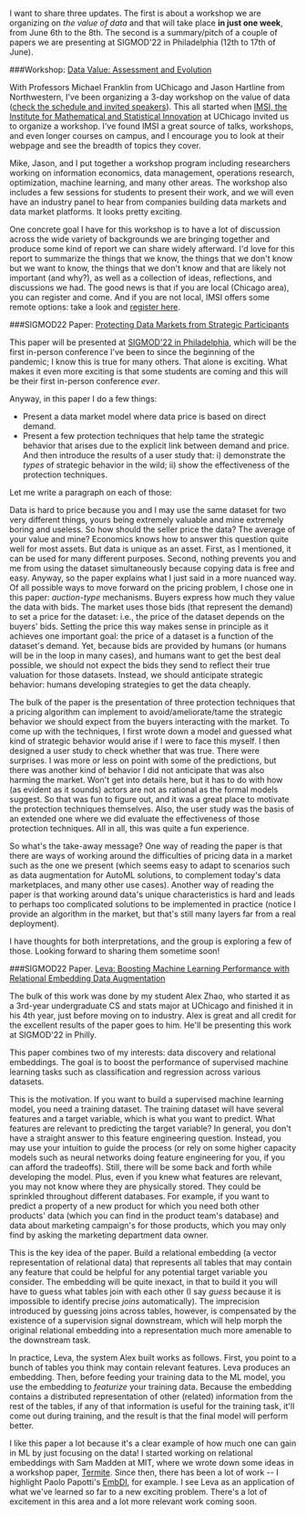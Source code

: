 I want to share three updates. The first is about a workshop we are organizing on *the value of data* and that will take place **in just one week**, from June 6th to the 8th. The second is a summary/pitch of a couple of papers we are presenting at SIGMOD'22 in Philadelphia (12th to 17th of June).

###Workshop: [Data Value: Assessment and Evolution](https://www.imsi.institute/activities/data-value-assessment-and-evolution/)

With Professors Michael Franklin from UChicago and Jason Hartline from Northwestern, I've been organizing a 3-day workshop on the value of data ([check the schedule and invited speakers](https://www.imsi.institute/activities/data-value-assessment-and-evolution/)). This all started when [IMSI, the Institute for Mathematical and Statistical Innovation](https://www.imsi.institute/) at UChicago invited us to organize a workshop. I've found IMSI a great source of talks, workshops, and even longer courses on campus, and I encourage you to look at their webpage and see the breadth of topics they cover. 

Mike, Jason, and I put together a workshop program including researchers working on information economics, data management, operations research, optimization, machine learning, and many other areas. The workshop also includes a few sessions for students to present their work, and we will even have an industry panel to hear from companies building data markets and data market platforms. It looks pretty exciting.

One concrete goal I have for this workshop is to have a lot of discussion across the wide variety of backgrounds we are bringing together and produce some kind of report we can share widely afterward. I'd love for this report to summarize the things that we know, the things that we don't know but we want to know, the things that we don't know and that are likely not important (and why?), as well as a collection of ideas, reflections, and discussions we had. The good news is that if you are local (Chicago area), you can register and come. And if you are not local, IMSI offers some remote options: take a look and [register here](https://www.imsi.institute/activities/data-value-assessment-and-evolution/).

###SIGMOD22 Paper: [Protecting Data Markets from Strategic Participants](https://raulcastrofernandez.com/papers/protecting-data-markets-sigmod22.pdf)

This paper will be presented at [SIGMOD'22 in Philadelphia](https://2022.sigmod.org/index.shtml), which will be the first in-person conference I've been to since the beginning of the pandemic; I know this is true for many others. That alone is exciting. What makes it even more exciting is that some students are coming and this will be their first in-person conference *ever*.

Anyway, in this paper I do a few things:

- Present a data market model where data price is based on direct demand.
- Present a few protection techniques that help tame the strategic behavior that arises due to the explicit link between demand and price. And then introduce the results of a user study that: i) demonstrate the *types* of strategic behavior in the wild; ii) show the effectiveness of the protection techniques.

Let me write a paragraph on each of those:

Data is hard to price because you and I may use the same dataset for two very different things, yours being extremely valuable and mine extremely boring and useless. So how should the seller price the data? The average of your value and mine? Economics knows how to answer this question quite well for most assets. But data is unique as an asset. First, as I mentioned, it can be used for many different purposes. Second, nothing prevents you and me from using the dataset simultaneously because copying data is free and easy. Anyway, so the paper explains what I just said in a more nuanced way. Of all possible ways to move forward on the pricing problem, I chose one in this paper: *auction-type* mechanisms. Buyers express how much they value the data with bids. The market uses those bids (that represent the demand) to set a price for the dataset: i.e., the price of the dataset depends on the buyers' bids. Setting the price this way makes sense in principle as it achieves one important goal: the price of a dataset is a function of the dataset's demand. Yet, because bids are provided by humans (or humans will be in the loop in many cases), and humans want to get the best deal possible, we should not expect the bids they send to reflect their true valuation for those datasets. Instead, we should anticipate strategic behavior: humans developing strategies to get the data cheaply.

The bulk of the paper is the presentation of three protection techniques that a pricing algorithm can implement to avoid/ameliorate/tame the strategic behavior we should expect from the buyers interacting with the market. To come up with the techniques, I first wrote down a model and guessed what kind of strategic behavior would arise if I were to face this myself. I then designed a user study to check whether that was true. There were surprises. I was more or less on point with some of the predictions, but there was another kind of behavior I did not anticipate that was also harming the market. Won't get into details here, but it has to do with how (as evident as it sounds) actors are not as rational as the formal models suggest. So that was fun to figure out, and it was a great place to motivate the protection techniques themselves. Also, the user study was the basis of an extended one where we did evaluate the effectiveness of those protection techniques. All in all, this was quite a fun experience.

So what's the take-away message? One way of reading the paper is that there are ways of working around the difficulties of pricing data in a market such as the one we present (which seems easy to adapt to scenarios such as data augmentation for AutoML solutions, to complement today's data marketplaces, and many other use cases). Another way of reading the paper is that working around data's unique characteristics is hard and leads to perhaps too complicated solutions to be implemented in practice (notice I provide an algorithm in the market, but that's still many layers far from a real deployment).

I have thoughts for both interpretations, and the group is exploring a few of those. Looking forward to sharing them sometime soon! 

###SIGMOD22 Paper. [Leva: Boosting Machine Learning Performance with Relational Embedding Data Augmentation](https://raulcastrofernandez.com/papers/leva-sigmod22.pdf)

The bulk of this work was done by my student Alex Zhao, who started it as a 3rd-year undergraduate CS and stats major at UChicago and finished it in his 4th year, just before moving on to industry. Alex is great and all credit for the excellent results of the paper goes to him. He'll be presenting this work at SIGMOD'22 in Philly. 

This paper combines two of my interests: data discovery and relational embeddings. The goal is to boost the performance of supervised machine learning tasks such as classification and regression across various datasets.

This is the motivation. If you want to build a supervised machine learning model, you need a training dataset. The training dataset will have several features and a target variable, which is what you want to predict. What features are relevant to predicting the target variable? In general, you don't have a straight answer to this feature engineering question. Instead, you may use your intuition to guide the process (or rely on some higher capacity models such as neural networks doing feature engineering for you, if you can afford the tradeoffs). Still, there will be some back and forth while developing the model. Plus, even if you knew what features are relevant, you may not know where they are physically stored. They could be sprinkled throughout different databases. For example, if you want to predict a property of a new product for which you need both other products' data (which you can find in the product team's database) and data about marketing campaign's for those products, which you may only find by asking the marketing department data owner. 

This is the key idea of the paper. Build a relational embedding (a vector representation of relational data) that represents all tables that may contain any feature that could be helpful for any potential target variable you consider. The embedding will be quite inexact, in that to build it you will have to guess what tables join with each other (I say *guess* because it is impossible to identify precise *joins* automatically). The imprecision introduced by guessing joins across tables, however, is compensated by the existence of a supervision signal downstream, which will help morph the original relational embedding into a representation much more amenable to the downstream task.

In practice, Leva, the system Alex built works as follows. First, you point to a bunch of tables you think may contain relevant features. Leva produces an embedding. Then, before feeding your training data to the ML model, you use the embedding to *featurize* your training data. Because the embedding contains a distributed representation of other (related) information from the rest of the tables, if any of that information is useful for the training task, it'll come out during training, and the result is that the final model will perform better. 

I like this paper a lot because it's a clear example of how much one can gain in ML by just focusing on the data! I started working on relational embeddings with Sam Madden at MIT, where we wrote down some ideas in a workshop paper, [Termite](https://arxiv.org/abs/1903.05008). Since then, there has been a lot of work -- I highlight Paolo Papotti's [EmbDI](https://arxiv.org/abs/1909.01120), for example. I see Leva as an application of what we've learned so far to a new exciting problem. There's a lot of excitement in this area and a lot more relevant work coming soon. 

